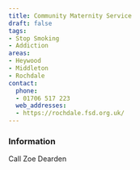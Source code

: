 ```yaml
---
title: Community Maternity Service
draft: false
tags:
- Stop Smoking
- Addiction
areas:
- Heywood
- Middleton
- Rochdale
contact:
  phone:
  - 01706 517 223
  web_addresses:
  - https://rochdale.fsd.org.uk/
---
```


### Information
Call Zoe Dearden

